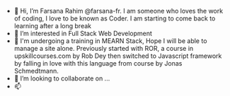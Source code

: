 - 👋 Hi, I’m Farsana Rahim @farsana-fr. I am someone who loves the work of coding, I love to be known as Coder. I am starting to come back to learning after a long break
- 👀 I’m interested in Full Stack Web Development
- 🌱 I'm undergoing a training in MEARN Stack, Hope I will be able to manage a site alone. Previously started with ROR, a course in upskillcourses.com by Rob Dey then switched to Javascript framework by falling in love with this language from course by Jonas Schmedtmann.
- 💞️ I’m looking to collaborate on ...
- 📫 

<!---
farsana-fr/farsana-fr is a ✨ special ✨ repository because its `README.md` (this file) appears on your GitHub profile.
You can click the Preview link to take a look at your changes.
--->
